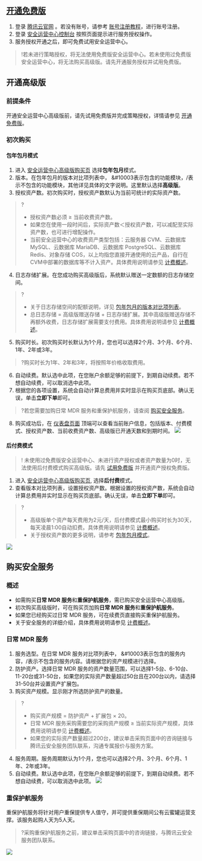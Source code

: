 
## [开通免费版](id:ktmfb)
1. 登录 [腾讯云官网](https://cloud.tencent.com/) 。若没有账号，请参考 [账号注册教程](https://cloud.tencent.com/document/product/378/17985)，进行账号注册。
2. 登录 [安全运营中心控制台](https://console.cloud.tencent.com/ssav2) 按照页面提示进行服务授权操作。
3. 服务授权开通之后，即可免费试用安全运营中心。
>!若未进行策略授权，将无法使用免费版安全运营中心。若未使用过免费版安全运营中心，将无法购买高级版。请先开通服务授权并试用免费版。

## 开通高级版
### 前提条件
开通安全运营中心高级版前，请先试用免费版并完成策略授权，详情请参见 [开通免费版](#ktmfb)。

### 初次购买
#### 包年包月模式
1. 进入 [安全运营中心高级版购买页](https://buy.cloud.tencent.com/soc) 选择**包年包月**模式。
2. 版本。在包年包月的版本对比项列表中， &#10003表示包含的功能模块，/表示不包含的功能模块，其他详见具体的文字说明。这里默认选择**高级版**。
3. 授权资产数。初次购买时，授权资产数默认为当前可统计的实际资产数。
>?
>- 授权资产数必须 ≥ 当前收费资产数。
>- 如果您在使用一段时间后，实际资产数＜授权资产数，可以减配至实际资产数，也可进行增配操作。
>- 当前安全运营中心的收费资产类型包括：云服务器 CVM、云数据库 MySQL、云数据库 MariaDB、云数据库 PostgreSQL、云数据库 Redis、对象存储 COS，以上均指您直接开通使用的云产品，自行在CVM中部署的数据库等不计入资产。具体费用说明请参见 [计费概述](https://cloud.tencent.com/document/product/664/41278)。
>
4. 日志存储扩展。在您成功购买高级版后，系统默认赠送一定数额的日志存储空间。
>?
>- 关于日志存储空间的配额说明，详见 [包年包月的版本对比项列表](https://cloud.tencent.com/document/product/664/41278#GJG)。
>- 总日志存储 = 高级版赠送存储 + 日志存储扩展。其中高级版赠送存储不再额外收费，日志存储扩展需要支付费用。具体费用说明请参见 [计费概述](https://cloud.tencent.com/document/product/664/41278#GJG)。
>
5. 购买时长。初次购买时长默认为1个月，您也可以选择2个月、3个月、6个月、1年、2年或3年。
>?购买时长为1年、2年和3年，将按照年价格收取费用。
>
6. 自动续费。默认选中此项，在您账户余额足够的前提下，到期自动续费。若不想自动续费，可以取消选中此项。
7. 根据您的各项设置，系统会自动计算总费用并实时显示在购买页底部。确认无误，单击**立即下单**即可。
>?若您需要加购日常 MDR 服务和重保护航服务，请查阅 [购买安全服务](https://cloud.tencent.com/document/product/664/41278#FWGM)。
8. 购买成功后，在 [仪表盘页面](https://console.cloud.tencent.com/ssav2) 顶端可以查看当前账户信息，包括版本、付费模式、授权资产数、当前收费资产数、高级版已开通天数和到期时间。
![](https://qcloudimg.tencent-cloud.cn/raw/ecbf033a55b5ef5eb72441560434420b.png)


#### 后付费模式
>! 未使用过免费版安全运营中心、未进行资产授权或者资产数量为0时，无法使用后付费模式购买高级版。请先 [试用免费版](#ktmfb) 并开通资产授权免费版。

1. 进入 [安全运营中心高级版购买页](https://buy.cloud.tencent.com/soc), 选择**后付费**模式。
2. 查看版本对比项列表，设置授权资产数。根据设置的授权资产数，系统会自动计算总费用并实时显示在购买页底部。确认无误，单击**立即下单**即可。
>?
>- 高级版单个资产每天费用为2元/天，后付费模式最小购买时长为30天，每天凌晨1:00自动扣费。具体费用说明请参见 [计费概述](https://cloud.tencent.com/document/product/664/41278)。
>- 关于授权资产数的更多说明，请参考 [包年包月模式](https://cloud.tencent.com/document/product/664/41278#BNBY)。
>
![](https://qcloudimg.tencent-cloud.cn/raw/bd6e64e6fec64650d3cccb479796c584.png)

## 购买安全服务
### 概述
- 如需购买**日常 MDR 服务**和**重保护航服务**，需已购买安全运营中心高级版。
- 初次购买高级版时，可在购买页加购**日常 MDR 服务**和**重保护航服务**。
- 如果您已经购买过日常 MDR 服务，可在续费页直接购买重保护航服务。
- 关于安全服务的详细介绍，具体费用说明请参见 [计费概述](https://cloud.tencent.com/document/product/664/41278)。

### 日常 MDR 服务
1. 服务选型。在日常 MDR 服务对比项列表中， &#10003表示包含的服务内容，/表示不包含的服务内容。请根据您的资产规模进行选择。
2. 防护资产。选择日常 MDR 服务的资产数量范围，可以选择1-5台、6-10台、11-20台或31-50台，如果您的实际资产数量超过50台且在200台以内，请选择31-50台并设置资产扩展包。
3. 购买资产规模。显示刚才所选防护资产的数量。
>?
>- 购买资产规模 = 防护资产 + 扩展包 × 20。
>- 日常 MDR 服务采购需要您的采购资产规模 ≥ 当前实际资产规模，具体费用说明请参见 [计费概述](https://cloud.tencent.com/document/product/664/41278)。
>- 如果您的实际资产数量超过200台，建议单击采购页面中的咨询链接与腾讯云安全服务团队联系，沟通专属报价与服务方案。
4. 服务周期。服务周期默认为1个月，您也可以选择2个月、3个月、6个月、1年、2年或3年。
5. 自动续费。默认选中此项，在您账户余额足够的前提下，到期自动续费。若不想自动续费，可以取消选中此项。
![](https://qcloudimg.tencent-cloud.cn/raw/af1a5b8b92972e6e76d88ffc468b2815.png)

### 重保护航服务
重保护航服务将针对用户重保提供专人值守，并可提供重保期间公有云蜜罐运营支撑。该服务起购人天为5人天。
>?采购重保护航服务之前，建议单击采购页面中的咨询链接，与腾讯云安全服务团队联系。
>
![](https://qcloudimg.tencent-cloud.cn/raw/8eb6fc7a17cfc9bc10c719637df98cf4.png)


